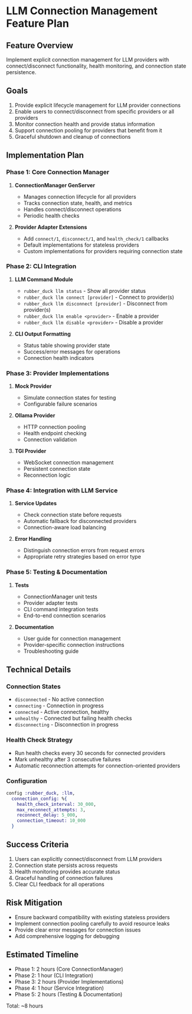 # LLM Connection Management Feature Plan

## Feature Overview
Implement explicit connection management for LLM providers with connect/disconnect functionality, health monitoring, and connection state persistence.

## Goals
1. Provide explicit lifecycle management for LLM provider connections
2. Enable users to connect/disconnect from specific providers or all providers
3. Monitor connection health and provide status information
4. Support connection pooling for providers that benefit from it
5. Graceful shutdown and cleanup of connections

## Implementation Plan

### Phase 1: Core Connection Manager
1. **ConnectionManager GenServer**
   - Manages connection lifecycle for all providers
   - Tracks connection state, health, and metrics
   - Handles connect/disconnect operations
   - Periodic health checks

2. **Provider Adapter Extensions**
   - Add `connect/1`, `disconnect/1`, and `health_check/1` callbacks
   - Default implementations for stateless providers
   - Custom implementations for providers requiring connection state

### Phase 2: CLI Integration
1. **LLM Command Module**
   - `rubber_duck llm status` - Show all provider status
   - `rubber_duck llm connect [provider]` - Connect to provider(s)
   - `rubber_duck llm disconnect [provider]` - Disconnect from provider(s)
   - `rubber_duck llm enable <provider>` - Enable a provider
   - `rubber_duck llm disable <provider>` - Disable a provider

2. **CLI Output Formatting**
   - Status table showing provider state
   - Success/error messages for operations
   - Connection health indicators

### Phase 3: Provider Implementations
1. **Mock Provider**
   - Simulate connection states for testing
   - Configurable failure scenarios

2. **Ollama Provider**
   - HTTP connection pooling
   - Health endpoint checking
   - Connection validation

3. **TGI Provider**
   - WebSocket connection management
   - Persistent connection state
   - Reconnection logic

### Phase 4: Integration with LLM Service
1. **Service Updates**
   - Check connection state before requests
   - Automatic fallback for disconnected providers
   - Connection-aware load balancing

2. **Error Handling**
   - Distinguish connection errors from request errors
   - Appropriate retry strategies based on error type

### Phase 5: Testing & Documentation
1. **Tests**
   - ConnectionManager unit tests
   - Provider adapter tests
   - CLI command integration tests
   - End-to-end connection scenarios

2. **Documentation**
   - User guide for connection management
   - Provider-specific connection instructions
   - Troubleshooting guide

## Technical Details

### Connection States
- `disconnected` - No active connection
- `connecting` - Connection in progress
- `connected` - Active connection, healthy
- `unhealthy` - Connected but failing health checks
- `disconnecting` - Disconnection in progress

### Health Check Strategy
- Run health checks every 30 seconds for connected providers
- Mark unhealthy after 3 consecutive failures
- Automatic reconnection attempts for connection-oriented providers

### Configuration
```elixir
config :rubber_duck, :llm,
  connection_config: %{
    health_check_interval: 30_000,
    max_reconnect_attempts: 3,
    reconnect_delay: 5_000,
    connection_timeout: 10_000
  }
```

## Success Criteria
1. Users can explicitly connect/disconnect from LLM providers
2. Connection state persists across requests
3. Health monitoring provides accurate status
4. Graceful handling of connection failures
5. Clear CLI feedback for all operations

## Risk Mitigation
- Ensure backward compatibility with existing stateless providers
- Implement connection pooling carefully to avoid resource leaks
- Provide clear error messages for connection issues
- Add comprehensive logging for debugging

## Estimated Timeline
- Phase 1: 2 hours (Core ConnectionManager)
- Phase 2: 1 hour (CLI Integration)
- Phase 3: 2 hours (Provider Implementations)
- Phase 4: 1 hour (Service Integration)
- Phase 5: 2 hours (Testing & Documentation)

Total: ~8 hours